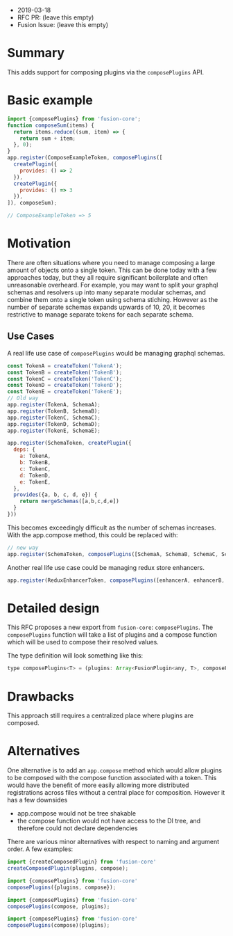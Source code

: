 * 2019-03-18
* RFC PR: (leave this empty)
* Fusion Issue: (leave this empty)

# Summary

This adds support for composing plugins via the `composePlugins` API.

# Basic example

```js
import {composePlugins} from 'fusion-core';
function composeSum(items) {
  return items.reduce((sum, item) => {
    return sum + item;
  }, 0);
}
app.register(ComposeExampleToken, composePlugins([
  createPlugin({
    provides: () => 2
  }),
  createPlugin({
    provides: () => 3
  }),
]), composeSum);

// ComposeExampleToken => 5
```

# Motivation

There are often situations where you need to manage composing a large amount of objects onto a single token. This can be done today with a few approaches today,
but they all require significant boilerplate and often unreasonable overheard. For example, you may want to split your graphql schemas and resolvers up into many
separate modular schemas, and combine them onto a single token using schema stiching. However as the number of separate schemas expands upwards of 10, 20, it 
becomes restrictive to manage separate tokens for each separate schema.

## Use Cases

A real life use case of `composePlugins` would be managing graphql schemas.

```js
const TokenA = createToken('TokenA');
const TokenB = createToken('TokenB');
const TokenC = createToken('TokenC');
const TokenD = createToken('TokenD');
const TokenE = createToken('TokenE');
// Old way
app.register(TokenA, SchemaA);
app.register(TokenB, SchemaB);
app.register(TokenC, SchemaC);
app.register(TokenD, SchemaD);
app.register(TokenE, SchemaE);

app.register(SchemaToken, createPlugin({
  deps: {
    a: TokenA,
    b: TokenB,
    c: TokenC,
    d: TokenD,
    e: TokenE,
  },
  provides({a, b, c, d, e}) {
    return mergeSchemas([a,b,c,d,e])
  }
}))
```

This becomes exceedingly difficult as the number of schemas increases. With the app.compose method, this could be replaced with:

```js
// new way
app.register(SchemaToken, composePlugins([SchemaA, SchemaB, SchemaC, SchemaD, SchemaE], composeFn));
```

Another real life use case could be managing redux store enhancers.

```js
app.register(ReduxEnhancerToken, composePlugins([enhancerA, enhancerB, enhancerC], composeFn)
```

# Detailed design

This RFC proposes a new export from `fusion-core`: `composePlugins`. The `composePlugins` function will take a list of plugins and a compose function which
will be used to compose their resolved values. 

The type definition will look something like this:
```js
type composePlugins<T> = (plugins: Array<FusionPlugin<any, T>, composeFn: (values: Array<T>) => T): FusionPlugin<any, T>;
```

# Drawbacks

This approach still requires a centralized place where plugins are composed.

# Alternatives

One alternative is to add an `app.compose` method which would allow plugins to be composed with the compose function associated with a token. This would
have the benefit of more easily allowing more distributed registrations across files without a central place for composition. However it has a few downsides

- app.compose would not be tree shakable
- the compose function would not have access to the DI tree, and therefore could not declare dependencies

There are various minor alternatives with respect to naming and argument order. A few examples:

```js
import {createComposedPlugin} from 'fusion-core'
createComposedPlugin(plugins, compose);
```

```js
import {composePlugins} from 'fusion-core'
composePlugins({plugins, compose});
```

```js
import {composePlugins} from 'fusion-core'
composePlugins(compose, plugins);
```

```js
import {composePlugins} from 'fusion-core'
composePlugins(compose)(plugins);
```
